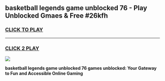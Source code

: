 
## basketball legends game unblocked 76 - Play Unblocked Gmaes & Free #26kfh
<h3>
<a href="https://premium.freeplayer.one?title=basketball_legends_game_unblocked_76&ref=01M">CLICK TO PLAY</a></h3>
<hr>

<h3>
<a href="https://premium.freeplayer.one?title=basketball_legends_game_unblocked_76&ref=01M">CLICK 2 PLAY</a>
  
</h3>

<a href="https://premium.freeplayer.one?title=basketball_legends_game_unblocked_76&ref=01M"><img src="https://clearcache.store/games.png"></a>


**basketball legends game unblocked 76 games unblocked: Your Gateway to Fun and Accessible Online Gaming**
